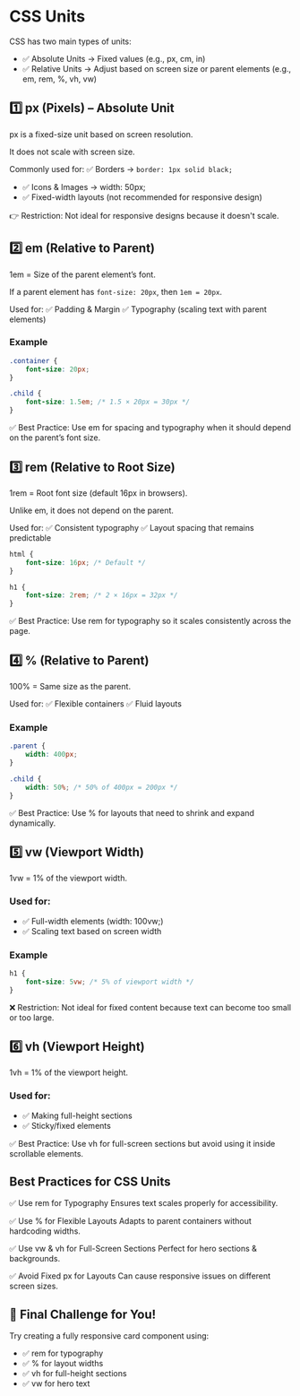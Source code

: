 # CSS Units   

CSS has two main types of units: 
- ✅ Absolute Units → Fixed values (e.g., px, cm, in)
- ✅ Relative Units → Adjust based on screen size or parent elements (e.g., em, rem, %, vh, vw)

## 1️⃣ px (Pixels) – Absolute Unit
px is a fixed-size unit based on screen resolution.

It does not scale with screen size.

Commonly used for: ✅ Borders → `border: 1px solid black;`
- ✅ Icons & Images → width: 50px;
- ✅ Fixed-width layouts (not recommended for responsive design)

👉 Restriction: Not ideal for responsive designs because it doesn't scale.

## 2️⃣ em (Relative to Parent)

1em = Size of the parent element’s font.

If a parent element has `font-size: 20px`, then `1em = 20px`.

Used for: ✅ Padding & Margin
✅ Typography (scaling text with parent elements)

### Example
```css
.container {
    font-size: 20px;
}

.child {
    font-size: 1.5em; /* 1.5 × 20px = 30px */
}
```

✅ Best Practice: Use em for spacing and typography when it should depend on the parent’s font size.

## 3️⃣ rem (Relative to Root <html> Size)
1rem = Root font size (default 16px in browsers).

Unlike em, it does not depend on the parent.

Used for: ✅ Consistent typography
✅ Layout spacing that remains predictable

```css
html {
    font-size: 16px; /* Default */
}

h1 {
    font-size: 2rem; /* 2 × 16px = 32px */
}
```

✅ Best Practice: Use rem for typography so it scales consistently across the page.

## 4️⃣ % (Relative to Parent)
100% = Same size as the parent.

Used for: ✅ Flexible containers
✅ Fluid layouts

### Example

```css
.parent {
    width: 400px;
}

.child {
    width: 50%; /* 50% of 400px = 200px */
}
```
✅ Best Practice: Use % for layouts that need to shrink and expand dynamically.

## 5️⃣ vw (Viewport Width)

1vw = 1% of the viewport width.

### Used for: 
- ✅ Full-width elements (width: 100vw;) 
- ✅ Scaling text based on screen width

### Example

```css
h1 {
    font-size: 5vw; /* 5% of viewport width */
}
```
❌ Restriction: Not ideal for fixed content because text can become too small or too large.

## 6️⃣ vh (Viewport Height)

1vh = 1% of the viewport height.

### Used for: 
- ✅ Making full-height sections
- ✅ Sticky/fixed elements

✅ Best Practice: Use vh for full-screen sections but avoid using it inside scrollable elements.

## Best Practices for CSS Units

✅ Use rem for Typography
Ensures text scales properly for accessibility.

✅ Use % for Flexible Layouts
Adapts to parent containers without hardcoding widths.

✅ Use vw & vh for Full-Screen Sections
Perfect for hero sections & backgrounds.

✅ Avoid Fixed px for Layouts
Can cause responsive issues on different screen sizes.

## 🚀 Final Challenge for You!

Try creating a fully responsive card component using:

- ✅ rem for typography
- ✅ % for layout widths
- ✅ vh for full-height sections
- ✅ vw for hero text


